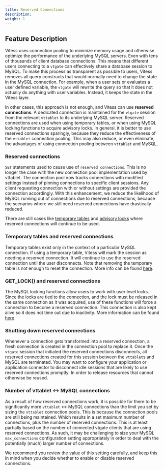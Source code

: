 ```yaml
---
title: Reserved Connections
description:
weight: 1
---
```


## Feature Description

Vitess uses connection pooling to minimize memory usage and otherwise
optimize the performance of the underlying MySQL servers. Even with 
tens of thousands of client database connections. This means that
different users connecting to a `vtgate` can effectively share a
database session to MySQL. To make this process as transparent as possible
to users, Vitess removes all query constructs that would normally
need to change the state in the MySQL connection. For example, when a user 
sets or evaluates a user defined variable, the `vtgate` will rewrite the query 
so that it does not actually do anything with user variables. Instead, it keeps 
the state in the Vitess layer.

In other cases, this approach is not enough, and Vitess can use **reserved connections**.
A dedicated connection is maintained for the `vtgate` session 
from the relevant `vttablet` to its underlying MySQL server. Reserved connections are used when using 
temporary tables, or when using MySQL locking functions to acquire advisory locks. 
In general, it is better to use reserved connections sparingly, because they reduce the 
effectiveness of the `vttablet` connection pooling. This may also reduce, or even 
eliminate, the advantages of using connection pooling between `vttablet` and 
MySQL.

### Reserved connections

`SET` statements used to cause use of `reserved connections`. This is no longer the case with the new connection pool implementation used by vttablet.
The connection pool now tracks connections with modified settings instead of pinning connections to specific client sessions. 
Any client requesting connection with or without settings are provided the connection accordingly.
With this enhancement, we reduce the likelihood of MySQL running out of connections due to reserved connections, 
because the scenarios where we still need reserved connections have drastically reduced.

There are still cases like [temporary tables](#temporary-tables-and-reserved-connections) and [advisory locks](#get_lock-and-reserved-connections) where reserved connections will continue to be used.

### Temporary tables and reserved connections

Temporary tables exist only in the context of a particular MySQL connection.
If using a temporary table, Vitess will mark the session as needing a
reserved connection. It will continue to use the reserved connection
until the user disconnects. Note that removing the temporary table is not enough to reset the connection.
More info can be found [here](../../compatibility/mysql-compatibility/#temporary-tables).

### GET_LOCK() and reserved connections

The MySQL locking functions allow users to work with user level locks. Since
the locks are tied to the connection, and the lock must be released in the
same connection as it was acquired, use of these functions will force a
connection to become a reserved connection. This connection is also kept alive
so it does not time out due to inactivity.  More information can be found
[here](../../../../design-docs/query-serving/locking-functions/).

### Shutting down reserved connections

Whenever a connection gets transformed into a reserved connection, a fresh
connection is created in the connection pool to replace it. Once the `vtgate`
session that initiated the reserved connections disconnects, all reserved
connections created for this session between the `vttablet`s and MySQL
are terminated. You may want to configure your application or application 
connector to disconnect idle sessions that are likely to use
reserved connections promptly. In order to release resources that cannot
otherwise be reused.

### Number of vttablet <-> MySQL connections

As a result of how reserved connections work, it is possible for there
to be significantly more `vttablet` <-> MySQL connections than the limit you
set by sizing the `vttablet` connection pools. This is because the connection
pools are still being maintained. Which results in a set maximum number of
connections, plus the number of reserved connections. This is at
least partially based on the number of connected vtgate clients that are using
reserved connections. As such, it may be challenging to size your MySQL
`max_connections` configuration setting appropriately in order to deal with the
potentially (much) larger number of connections.

We recommend you review the value of this setting carefully, and keep this
in mind when you decide whether to enable or disable reserved connections.
